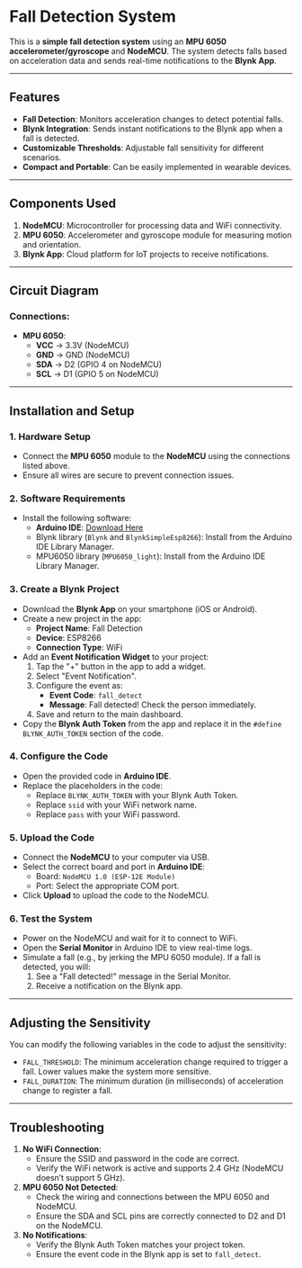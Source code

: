 # Fall Detection System

This is a **simple fall detection system** using an **MPU 6050 accelerometer/gyroscope** and **NodeMCU**. The system detects falls based on acceleration data and sends real-time notifications to the **Blynk App**. 

---

## Features

- **Fall Detection**: Monitors acceleration changes to detect potential falls.
- **Blynk Integration**: Sends instant notifications to the Blynk app when a fall is detected.
- **Customizable Thresholds**: Adjustable fall sensitivity for different scenarios.
- **Compact and Portable**: Can be easily implemented in wearable devices.

---

## Components Used

1. **NodeMCU**: Microcontroller for processing data and WiFi connectivity.
2. **MPU 6050**: Accelerometer and gyroscope module for measuring motion and orientation.
3. **Blynk App**: Cloud platform for IoT projects to receive notifications.

---

## Circuit Diagram

### Connections:
- **MPU 6050**:
  - **VCC** → 3.3V (NodeMCU)
  - **GND** → GND (NodeMCU)
  - **SDA** → D2 (GPIO 4 on NodeMCU)
  - **SCL** → D1 (GPIO 5 on NodeMCU)

---

## Installation and Setup

### 1. **Hardware Setup**
- Connect the **MPU 6050** module to the **NodeMCU** using the connections listed above.
- Ensure all wires are secure to prevent connection issues.

### 2. **Software Requirements**
- Install the following software:
  - **Arduino IDE**: [Download Here](https://www.arduino.cc/en/software)
  - Blynk library (`Blynk` and `BlynkSimpleEsp8266`): Install from the Arduino IDE Library Manager.
  - MPU6050 library (`MPU6050_light`): Install from the Arduino IDE Library Manager.

### 3. **Create a Blynk Project**
- Download the **Blynk App** on your smartphone (iOS or Android).
- Create a new project in the app:
  - **Project Name**: Fall Detection
  - **Device**: ESP8266
  - **Connection Type**: WiFi
- Add an **Event Notification Widget** to your project:
  1. Tap the "+" button in the app to add a widget.
  2. Select "Event Notification".
  3. Configure the event as:
     - **Event Code**: `fall_detect`
     - **Message**: Fall detected! Check the person immediately.
  4. Save and return to the main dashboard.
- Copy the **Blynk Auth Token** from the app and replace it in the `#define BLYNK_AUTH_TOKEN` section of the code.

### 4. **Configure the Code**
- Open the provided code in **Arduino IDE**.
- Replace the placeholders in the code:
  - Replace `BLYNK_AUTH_TOKEN` with your Blynk Auth Token.
  - Replace `ssid` with your WiFi network name.
  - Replace `pass` with your WiFi password.

### 5. **Upload the Code**
- Connect the **NodeMCU** to your computer via USB.
- Select the correct board and port in **Arduino IDE**:
  - Board: `NodeMCU 1.0 (ESP-12E Module)`
  - Port: Select the appropriate COM port.
- Click **Upload** to upload the code to the NodeMCU.

### 6. **Test the System**
- Power on the NodeMCU and wait for it to connect to WiFi.
- Open the **Serial Monitor** in Arduino IDE to view real-time logs.
- Simulate a fall (e.g., by jerking the MPU 6050 module). If a fall is detected, you will:
  1. See a "Fall detected!" message in the Serial Monitor.
  2. Receive a notification on the Blynk app.

---

## Adjusting the Sensitivity

You can modify the following variables in the code to adjust the sensitivity:
- `FALL_THRESHOLD`: The minimum acceleration change required to trigger a fall. Lower values make the system more sensitive.
- `FALL_DURATION`: The minimum duration (in milliseconds) of acceleration change to register a fall.

---

## Troubleshooting

1. **No WiFi Connection**:
   - Ensure the SSID and password in the code are correct.
   - Verify the WiFi network is active and supports 2.4 GHz (NodeMCU doesn’t support 5 GHz).
2. **MPU 6050 Not Detected**:
   - Check the wiring and connections between the MPU 6050 and NodeMCU.
   - Ensure the SDA and SCL pins are correctly connected to D2 and D1 on the NodeMCU.
3. **No Notifications**:
   - Verify the Blynk Auth Token matches your project token.
   - Ensure the event code in the Blynk app is set to `fall_detect`.
